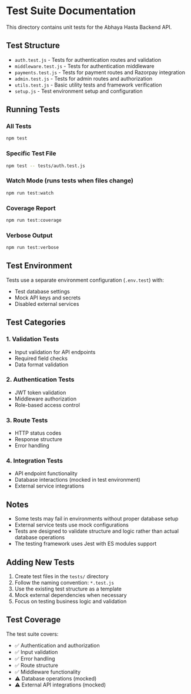 # Test Suite Documentation

This directory contains unit tests for the Abhaya Hasta Backend API.

## Test Structure

- `auth.test.js` - Tests for authentication routes and validation
- `middleware.test.js` - Tests for authentication middleware
- `payments.test.js` - Tests for payment routes and Razorpay integration
- `admin.test.js` - Tests for admin routes and authorization
- `utils.test.js` - Basic utility tests and framework verification
- `setup.js` - Test environment setup and configuration

## Running Tests

### All Tests
```bash
npm test
```

### Specific Test File
```bash
npm test -- tests/auth.test.js
```

### Watch Mode (runs tests when files change)
```bash
npm run test:watch
```

### Coverage Report
```bash
npm run test:coverage
```

### Verbose Output
```bash
npm run test:verbose
```

## Test Environment

Tests use a separate environment configuration (`.env.test`) with:
- Test database settings
- Mock API keys and secrets
- Disabled external services

## Test Categories

### 1. Validation Tests
- Input validation for API endpoints
- Required field checks
- Data format validation

### 2. Authentication Tests
- JWT token validation
- Middleware authorization
- Role-based access control

### 3. Route Tests
- HTTP status codes
- Response structure
- Error handling

### 4. Integration Tests
- API endpoint functionality
- Database interactions (mocked in test environment)
- External service integrations

## Notes

- Some tests may fail in environments without proper database setup
- External service tests use mock configurations
- Tests are designed to validate structure and logic rather than actual database operations
- The testing framework uses Jest with ES modules support

## Adding New Tests

1. Create test files in the `tests/` directory
2. Follow the naming convention: `*.test.js`
3. Use the existing test structure as a template
4. Mock external dependencies when necessary
5. Focus on testing business logic and validation

## Test Coverage

The test suite covers:
- ✅ Authentication and authorization
- ✅ Input validation
- ✅ Error handling
- ✅ Route structure
- ✅ Middleware functionality
- ⚠️ Database operations (mocked)
- ⚠️ External API integrations (mocked)